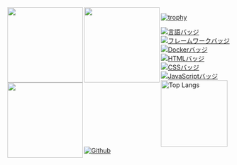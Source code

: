 <a href="https://github.com/k22027">
  <img align="left" height="170px" src="https://github-readme-stats.vercel.app/api?username=k22027&count_private=true&show_icons=true&theme=dracula" />
</a>
<a href="https://github.com/k22027">
  <img align="left" height="170px" src="https://github-readme-stats.vercel.app/api/top-langs/?username=k22027&layout=compact&theme=dracula" />
</a>
<a href="https://github.com/k22027">
  <img align="left" height="170px" src="https://github-profile-summary-cards.vercel.app/api/cards/profile-details?username=k22027&theme=2077" />
</a>

[![trophy](https://github-profile-trophy.vercel.app/?username=k22027&theme=onedark)](https://github-profile-trophy.vercel.app/?username=k22027&theme=tokyonight)

[![言語バッジ](https://img.shields.io/badge/-Ruby-CC342D.svg?logo=ruby&style=flat-square&logoColor=white)](https://www.ruby-lang.org/)
[![フレームワークバッジ](https://img.shields.io/badge/-Ruby%20on%20Rails-CC0000.svg?logo=ruby-on-rails&style=flat-square&logoColor=white)](https://rubyonrails.org/)
[![Dockerバッジ](https://img.shields.io/badge/-Docker-2496ED.svg?logo=docker&style=flat-square&logoColor=white)](https://www.docker.com/)
[![HTMLバッジ](https://img.shields.io/badge/-HTML5-E34F26.svg?logo=html5&style=flat-square&logoColor=white)](https://developer.mozilla.org/en-US/docs/Web/Guide/HTML)
[![CSSバッジ](https://img.shields.io/badge/-CSS3-1572B6.svg?logo=css3&style=flat-square&logoColor=white)](https://developer.mozilla.org/en-US/docs/Web/CSS)
[![JavaScriptバッジ](https://img.shields.io/badge/-JavaScript-F7DF1E.svg?logo=javascript&style=flat-square&logoColor=black)](https://developer.mozilla.org/en-US/docs/Web/JavaScript)
<img alt="Top Langs" height="150px" src="https://github-readme-stats.vercel.app/api/top-langs/?username=k22027&layout=compact&count_private=true&show_icons=true&theme=tokyonight" />
[![Github](https://img.shields.io/badge/--FFFFFF?style=social&logo=github&label=Follow%20k22027)](https://github.com/k22027)
